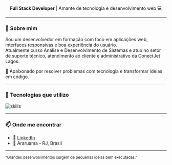 <p align="center">
  <strong>Full Stack Developer</strong> | Amante de tecnologia e desenvolvimento web 💻
</p>

---

### 🚀 Sobre mim

Sou um desenvolvedor em formação com foco em aplicações web, interfaces responsivas e boa experiência do usuário.  
Atualmente curso Análise e Desenvolvimento de Sistemas e atuo no setor de suporte técnico, atendimento ao cliente e administrativo da ConectJet Lagos.

🎯 Apaixonado por resolver problemas com tecnologia e transformar ideias em código.

---

### 🧰 Tecnologias que utilizo

<img src="https://skillicons.dev/icons?i=html,css,js,git,github,figma,vscode,nodejs" alt="skills" />

---

### 📫 Onde me encontrar

- 💼 [LinkedIn](https://www.linkedin.com/in/lucasmacedo-dev/) 
- 📌 Araruama - RJ, Brasil

---

<sup>“Grandes desenvolvimentos surgem de pequenas ideias bem executadas.”</sup>


<!--
**LucasMacedoDev/LucasMacedoDev** is a ✨ _special_ ✨ repository because its `README.md` (this file) appears on your GitHub profile.

Here are some ideas to get you started:

- 🔭 I’m currently working on ...
- 🌱 I’m currently learning ...
- 👯 I’m looking to collaborate on ...
- 🤔 I’m looking for help with ...
- 💬 Ask me about ...
- 📫 How to reach me: ...
- 😄 Pronouns: ...
- ⚡ Fun fact: ...
-->
